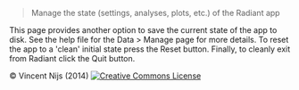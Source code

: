 > Manage the state (settings, analyses, plots, etc.) of the Radiant app

This page provides another option to save the current state of the app to disk. See the help file for the Data > Manage page for more details. To reset the app to a 'clean' initial state press the Reset button. Finally, to cleanly exit from Radiant click the  Quit button.

&copy; Vincent Nijs (2014) <a rel="license" href="http://creativecommons.org/licenses/by-nc-sa/4.0/" target="_blank"><img alt="Creative Commons License" style="border-width:0" src="http://i.creativecommons.org/l/by-nc-sa/4.0/80x15.png" /></a>
